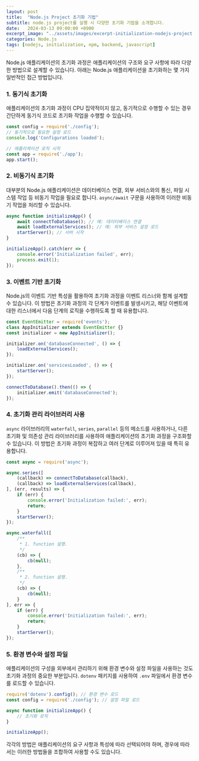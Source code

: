 ```yaml
---
layout: post
title:  "Node.js Project 초기화 기법"
subtitle: node.js project를 실행 시 다양한 초기화 기법을 소개합니다.
date:   2024-03-13 09:00:00 +0900
excerpt_image: "../assets/images/excerpt-initialization-nodejs-project.png"
categories: Node.js
tags: [nodejs, initialization, npm, backend, javascript]
---
```

Node.js 애플리케이션의 초기화 과정은 애플리케이션의 구조와 요구 사항에 따라 다양한 방법으로 설계할 수 있습니다. 
아래는 Node.js 애플리케이션을 초기화하는 몇 가지 일반적인 접근 방법입니다.

### 1. 동기식 초기화

애플리케이션의 초기화 과정이 CPU 집약적이지 않고, 동기적으로 수행할 수 있는 경우 간단하게 동기식 코드로 초기화 작업을 수행할 수 있습니다.

```javascript
const config = require('./config');
// 동기적으로 필요한 설정 로드
console.log('Configurations loaded');

// 애플리케이션 로직 시작
const app = require('./app');
app.start();
```

### 2. 비동기식 초기화

대부분의 Node.js 애플리케이션은 데이터베이스 연결, 외부 서비스와의 통신, 파일 시스템 작업 등 비동기 작업을 필요로 합니다. `async/await` 구문을 사용하여 이러한 비동기 작업을 처리할 수 있습니다.

```javascript
async function initializeApp() {
    await connectToDatabase(); // 예: 데이터베이스 연결
    await loadExternalServices(); // 예: 외부 서비스 설정 로드
    startServer(); // 서버 시작
}

initializeApp().catch(err => {
    console.error('Initialization failed', err);
    process.exit(1);
});
```

### 3. 이벤트 기반 초기화

Node.js의 이벤트 기반 특성을 활용하여 초기화 과정을 이벤트 리스너와 함께 설계할 수 있습니다. 이 방법은 초기화 과정의 각 단계가 이벤트를 발생시키고, 해당 이벤트에 대한 리스너에서 다음 단계의 로직을 수행하도록 할 때 유용합니다.

```javascript
const EventEmitter = require('events');
class AppInitializer extends EventEmitter {}
const initializer = new AppInitializer();

initializer.on('databaseConnected', () => {
    loadExternalServices();
});

initializer.on('servicesLoaded', () => {
    startServer();
});

connectToDatabase().then(() => {
    initializer.emit('databaseConnected');
});
```

### 4. 초기화 관리 라이브러리 사용

`async` 라이브러리의 `waterfall`, `series`, `parallel` 등의 메소드를 사용하거나, 다른 초기화 및 의존성 관리 라이브러리를 사용하여 애플리케이션의 초기화 과정을 구조화할 수 있습니다. 이 방법은 초기화 과정이 복잡하고 여러 단계로 이루어져 있을 때 특히 유용합니다.

```javascript
const async = require('async');

async.series([
    (callback) => connectToDatabase(callback),
    (callback) => loadExternalServices(callback),
], (err, results) => {
    if (err) {
        console.error('Initialization failed:', err);
        return;
    }
    startServer();
});
```

```javascript
async.waterfall([
    /**
     * 1. function 설명.
     */
    (cb) => {
        cb(null);
    },
    /**
     * 2. function 설명.
     */
    (cb) => {
        cb(null);
    }
], err => {
    if (err) {
        console.error('Initialization failed:', err);
        return;
    }
    startServer();
});
```

### 5. 환경 변수와 설정 파일

애플리케이션의 구성을 외부에서 관리하기 위해 환경 변수와 설정 파일을 사용하는 것도 초기화 과정의 중요한 부분입니다. `dotenv` 패키지를 사용하여 `.env` 파일에서 환경 변수를 로드할 수 있습니다.

```javascript
require('dotenv').config(); // 환경 변수 로드
const config = require('./config'); // 설정 파일 로드

async function initializeApp() {
    // 초기화 로직
}

initializeApp();
```

각각의 방법은 애플리케이션의 요구 사항과 특성에 따라 선택되어야 하며, 경우에 따라서는 이러한 방법들을 조합하여 사용할 수도 있습니다.